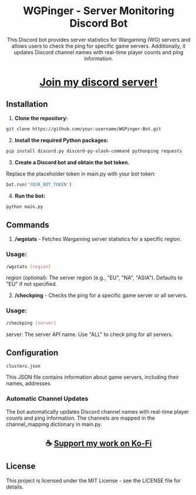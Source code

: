 <div align="center">

# WGPinger - Server Monitoring Discord Bot

This Discord bot provides server statistics for Wargaming (WG) servers and allows users to check the ping for specific game servers. Additionally, it updates Discord channel names with real-time player counts and ping information.

</div>

<div align="center">

# [Join my discord server!](https://discord.gg/2nHHHBWNDw)

</div>

## Installation

1. **Clone the repository:**

```bash
git clone https://github.com/your-username/WGPinger-Bot.git
```

2. **Install the required Python packages:**

```bash
pip install discord.py discord-py-slash-command pythonping requests
```

3. **Create a Discord bot and obtain the bot token.**

Replace the placeholder token in main.py with your bot token:

```python
bot.run('YOUR_BOT_TOKEN')
```

4. **Run the bot:**

```bash
python main.py
```

## Commands

1. **/wgstats** - Fetches Wargaming server statistics for a specific region.

### Usage:

```bash
/wgstats [region]
```

region (optional): The server region (e.g., "EU", "NA", "ASIA"). Defaults to "EU" if not specified.

2. **/checkping** - Checks the ping for a specific game server or all servers.

### Usage:

```bash
/checkping [server]
```

server: The server API name. Use "ALL" to check ping for all servers.

## Configuration

`clusters.json`

This JSON file contains information about game servers, including their names, addresses

### Automatic Channel Updates

The bot automatically updates Discord channel names with real-time player counts and ping information. The channels are mapped in the channel_mapping dictionary in main.py.

<div align="center">

## ☕ [Support my work on Ko-Fi](https://ko-fi.com/thatsinewave)

</div>

## License

This project is licensed under the MIT License - see the LICENSE file for details.

